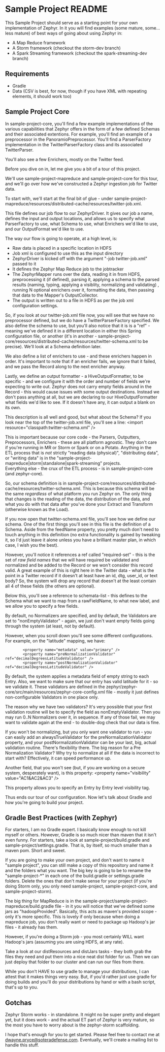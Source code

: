 Sample Project README
========================

This Sample Project should serve as a starting point for your own implementation of Zephyr.  In it you will find examples (some mature, some... less mature) of best ways of going about
using Zephyr in:
 - A Map Reduce framework
 - A Storm framework (checkout the storm-dev branch)
 - A Spark Streaming framework (checkout the spark-streaming-dev branch) 

Requirements
--------------------
 - Gradle
 - Data (CSV is best, for now, though if you have XML with repeating elements, it should work too)
 
Sample Project Core
--------------------
In sample-project-core, you'll find a few example implementations of the various capabilities that Zephyr offers in the form of a few defined Schemas and their associated extentions.
For example, you'll find an example of a preprocessor in the PanoramioPreprocessor.  You'll find a ParserFactory implementation in the TwitterParserFactory class and its associated TwitterParser.

You'll also see a few Enrichers, mostly on the Twitter feed.

Before you dive on in, let me give you a bit of a tour of this project.

We'll use sample-project-mapreduce and sample-project-core for this tour, and we'll go over how we've constructed a Zephyr ingestion job for Twitter data.

To start with, we'll start at the final bit of glue - under sample-project-mapreduce/resources/distributed-cache/resources/twitter-job.xml.

This file defines our job flow to our ZephyrDriver.  It gives our job a name, defines the input and output locations, and allows us to specify what ParserFactory to use, what Schema to use, what
Enrichers we'd like to use, and our OutputFormat we'd like to use.

The way our flow is going to operate, at a high level, is:
 - Raw data is placed in a specific location in HDFS
 - Job xml is configured to use this as the input directory
 - ZephyrDriver is kicked off with the argument "-job twitter-job.xml" passed to it
 - It defines the Zephyr Map Reduce job to the jobtracker
 - The ZephyrMapper runs over the data, reading it in from HDFS, preprocessing it (if defined), parsing it, applying a schema to the parsed results (naming, typing, applying a visiblity, normalizing and validating)
 	, running N optional enrichers over it, formatting the data, then passing that data to the Mapper's OutputCollector.  
 - The output is written out to a file in HDFS as per the job xml configuration settings.
 
So, if you look at our twitter-job.xml file now, you will see that we have no preprocessor defined, but we do have a TwitterParserFactory specified.  We also define the schema to use, but
you'll also notice that it is is a "ref" - meaning we've defined it in a different location in either this Spring configuration file, or another (it's in another - sample-project-core/resources/distributed-cache/resources/twitter-schema.xml
to be precise).  We'll look at a Schema definition later.

We also define a list of enrichers to use - and these enrichers happen in order.  It's important to note that if an enricher fails, we ignore that it failed, and we pass the Record along
to the next enricher anyway.

Lastly, we define an output formatter - a HiveOutputFormatter, to be specific - and we configure it with the order and number of fields we're expecting to write out.  Zephyr does not carry
empty fields around in the Record - this would cause issues with some output destinations.  Instead we don't pass anything at all, but we are declaring to our HiveOutputFormatter what
fields we'd like to see.  If it doesn't have any, it can output a blank on its own.

This description is all well and good, but what about the Schema? If you look near the top of the twitter-job.xml file, you'll see a line:
			&lt;import resource="classpath:twitter-schema.xml" /&gt;
	
This is important because our core code - the Parsers, Outputters, Preprocessors, Enrichers - these are all platform agnostic.  They don't care if you're running in MR or Storm or Spark or on a Potato.
Anything in the ETL process that is *not* strictly "reading data (physical)", "distributing data", or "writing data" is in the "sample-project-mapreduce|storm|standalone|spark-streaming" projects.  
Everything else - the crux of the ETL process - is in sample-project-core (and zephyr-core).  

So, our schema definition is in sample-project-core/resources/distributed-cache/resources/twitter-schema.xml.  This is because this schema will be the same *regardless* of what platform you run Zephyr on. 
The only thing that changes is the reading of the data, the distribution of the data, and what you do with that data after you've done your Extract and Transform (otherwise known as the Load).

If you now open that twitter-schema.xml file, you'll see how we define our schema.  One of the first things you'll see in this file is the definition of a Schema.  Aside from the feedName property, 
you pretty much don't need to touch anything in this definition (no extra functionality is gained by tweaking it, so I'd just leave it alone unless you have a brilliant master plan, in which case, I wish you the best).

However, you'll notice it references a ref called "required-set" - this is the set of *raw field names* that we will have required be validated and normalized and be added to the Record or we won't 
consider this record valid.  A great example of this is right here in the Twitter data - what is the point in a Twitter record if it doesn't at least have an id, dtg, user_id, or text body?  So, the
system will drop any record that doesn't at the least contain all 4 of these fields (the others are optional).

Below this, you'll see a reference to schemata-list - this defines to the Schema what we want to map from a rawFieldName, to what new label, and we allow you to specify a few fields.  

By default, no Normalizers are specified, and by default, the Validators are set to "nonEmptyValidator" - again, we just don't want empty fields going through the system (at least, not by default).

However, when you scroll down you'll see some different configurations.  For example, on the "latitude" mapping, we have:

			<property name="metadata" value="primary" />
			<property name="preNormalizationValidator" ref="decimalDegreesLatitudeValidator" />
			<property name="postNormalizationValidator" ref="decimalDegreesLatitudeValidator" />
			
By default, the system applies a metadata field of empty string to each Entry.  Also, we want to make sure that our entry has valid latitude for it - so we validate it.  These validators are
defined in the zephyr/zephyr-core/src/main/resources/zephyr-core-config.xml file - mostly it just defines non-configurable Validators in one place only.

The reason why we have two validators?  It's very possible that your first validation routine will be to specify the field as nonEmptyValidator.  Then you may run 0..N Normalizers over it, in sequence.  If any
of those fail, we may want to validate again at the end - to double-dog check that our data is fine.

If you won't be normalizing, but you only want one validator to run - you can easily add an alwaysTrueValidator for the preNormalizationValidator property, and your postNormalizationValidator can be your last, 
big, actual validation routine.  There's flexibility there.  The big reason for a Pre Normalization Validator?  Why try to normalize at all if the data is incorrect to start with? 
Effectively, it can speed performance up.

Another field, that you won't see (but, if you are working on a secure system, desperately want), is this property:
			&lt;property name="visibility" value="AC1&AC2&AC3" /&gt;
			
This property allows you to specify an Entry by Entry level visibility tag.  

Thus ends our tour of our configuration.  Now let's talk about Gradle and how you're going to build your project.

Gradle Best Practices (with Zephyr)
------------------------

For starters, I am no Gradle expert.  I basically know enough to not kill myself or others.  However, Gradle is so much nicer than maven that it isn't even funny.  For starters,
take a look at sample-project/build.gradle and sample-project/settings.gradle.  That is, by itself, so much smaller than a maven pom.  Short and sweet.

If you are going to make your own project, and don't want to name it "sample project", you can still make a copy of this repository and name it and the folders what you want.  The big key
is going to be to rename the "sample-project-*" in each one of the build.gradle or settings.gradle folders.  Delete the ones that don't make sense for your project (if you're doing Storm only, you only need
sample-project, sample-project-core, and sample-project-storm). 

The big thing for MapReduce is in the sample-project/sample-project-mapreduce/build.gradle file - in it you will notice that we've defined some jars as "hadoopProvided".  Basically, this acts as
maven's provided scope - only it's more specific.  This is lovely if only because when doing a mapreduce job, you don't really want or need to package up Hadoop's jar files - it already has them.

However, if you're doing a Storm job - you most certainly WILL want Hadoop's jars (assuming you are using HDFS, at any rate).

Take a look at our distResources and distJars tasks - they both grab the files they need and put them into a nice neat dist folder for us.  Then we can just deploy that folder to our cluster 
and can run our files from there.

While you don't HAVE to use gradle to manage your distributions, I can attest that it makes things very easy.  But, if you'd rather just use gradle for doing builds and you'll do your distributions 
by hand or with a bash script, that's up to you. 

Gotchas
-----------------------

Zephyr Storm works - in standalone.  It might no be super pretty and elegant yet, but it does work - and the actual ET part of Zephyr is very mature, so the most you have to worry about is 
the zephyr-storm scaffolding.  

I hope that's enough for you to get started.  Please feel free to contact me at dwayne.pryce@soteradefense.com.  Eventually, we'll create a mailing list to handle this stuff.
